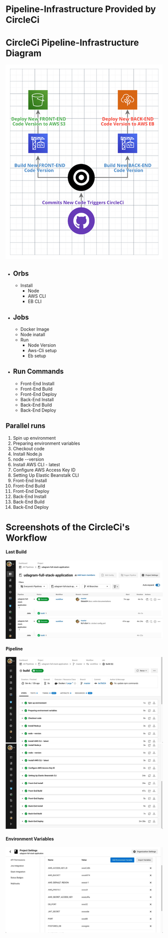 # Pipeline-Infrastructure Provided by CircleCi

# CircleCi Pipeline-Infrastructure Diagram
![AWS DIAGRAM](./imgs/circleci-diagram.png)

- ## Orbs
    - Install  
        - Node
        - AWS CLI
        - EB CLI
- ## Jobs
    - Docker Image
    - Node inatall
    - Run  
        - Node Version
        - Aws-Cli setup
        - Eb setup
- ## Run Commands
    - Front-End Install
    - Front-End Build
    - Front-End Deploy
    - Back-End Install
    - Back-End Build
    - Back-End Deploy
## Parallel runs
1. Spin up environment
2. Preparing environment variables
3. Checkout code
4. Install Node.js
5. node --version
6. Install AWS CLI - latest
7. Configure AWS Access Key ID
8. Setting Up Elastic Beanstalk CLI
9. Front-End Install
10. Front-End Build
11. Front-End Deploy
12. Back-End Install
13. Back-End Build
14. Back-End Deploy

# Screenshots of the CircleCi's Workflow
#### **Last Build**
![CCI LAST BUILD](./screenshots/cci1-sc.jpeg)

#### **Pipeline**
![CCI PIPELINE#1](./screenshots/cci2-sc.jpeg)
![CCI PIPELINE#2](./screenshots/cci3-sc.jpeg)

#### **Environment Variables**
![CCI ENV VARS](./screenshots/cci4-sc.jpeg)



